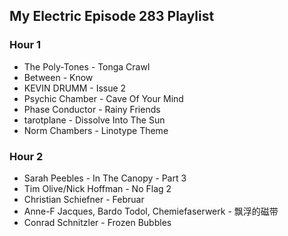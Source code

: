 ## My Electric Episode 283 Playlist

### Hour 1
* The Poly-Tones - Tonga Crawl
* Between - Know
* KEVIN DRUMM - Issue 2
* Psychic Chamber - Cave Of Your Mind
* Phase Conductor - Rainy Friends
* tarotplane - Dissolve Into The Sun
* Norm Chambers - Linotype Theme

### Hour 2
* Sarah Peebles - In The Canopy - Part 3
* Tim Olive/Nick Hoffman - No Flag 2
* Christian Schiefner - Februar
* Anne-F Jacques, Bardo Todol, Chemiefaserwerk - 飘浮的磁带
* Conrad Schnitzler - Frozen Bubbles
